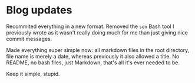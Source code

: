 # Blog updates

Recommited everything in a new format. Removed the `sen` Bash tool I previously wrote as it wasn't really doing much for me than just giving nice commit messages.

Made everything super simple now: all markdown files in the root directory, file name is merely a date, whereas previously it also allowed a title. No README, no bash files, just Markdown, that's all it's ever needed to be.

Keep it simple, stupid.
